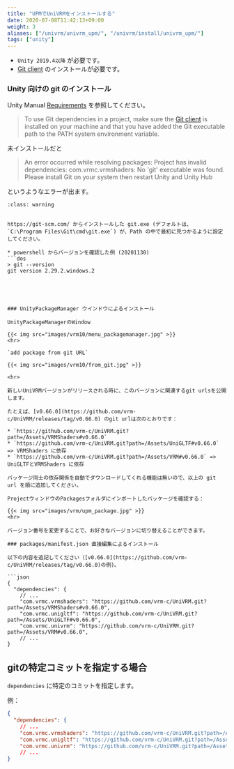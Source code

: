 ```yaml
---
title: "UPMでUniVRMをインストールする"
date: 2020-07-08T11:42:13+09:00
weight: 3
aliases: ["/univrm/univrm_upm/", "/univrm/install/univrm_upm/"]
tags: ["unity"]
---
```


* `Unity 2019.4以降` が必要です。
* [Git client](https://git-scm.com/) のインストールが必要です。

### Unity 向けの git のインストール

Unity Manual [Requirements](https://docs.unity3d.com/Manual/upm-git.html#req) を参照してください。

> To use Git dependencies in a project, make sure the [Git client](https://git-scm.com/) is installed on your machine and that you have added the Git executable path to the PATH system environment variable.

未インストールだと

> An error occurred while resolving packages:
Project has invalid dependencies:
com.vrmc.vrmshaders: No 'git' executable was found. Please install Git on your system then restart Unity and Unity Hub

というようなエラーが出ます。


```{admonition} 他のgit
:class: warning


https://git-scm.com/ からインストールした git.exe (デフォルトは、 `C:\Program Files\Git\cmd\git.exe`) が、Path の中で最初に見つかるように設定してください。

* powershell からバージョンを確認した例 (20201130)
```dos
> git --version
git version 2.29.2.windows.2
```


```




### UnityPackageManager ウインドウによるインストール

UnityPackageManagerのWindow

{{< img src="images/vrm10/menu_packagemanager.jpg" >}}
<hr>

`add package from git URL`

{{< img src="images/vrm10/from_git.jpg" >}}

<hr>

新しいUniVRMバージョンがリリースされる時に、このバージョンに関連するgit urlsを公開します。

たとえば、[v0.66.0](https://github.com/vrm-c/UniVRM/releases/tag/v0.66.0) のgit urlは次のとおりです：

* `https://github.com/vrm-c/UniVRM.git?path=/Assets/VRMShaders#v0.66.0`
* `https://github.com/vrm-c/UniVRM.git?path=/Assets/UniGLTF#v0.66.0` => VRMShaders に依存
* `https://github.com/vrm-c/UniVRM.git?path=/Assets/VRM#v0.66.0` => UniGLTFとVRMShaders に依存

パッケージ同士の依存関係を自動でダウンロードしてくれる機能は無いので、以上の git url を順に追加してください。

ProjectウィンドウのPackagesフォルダにインポートしたパッケージを確認する：

{{< img src="images/vrm/upm_package.jpg" >}}
<hr>

バージョン番号を変更することで、お好きなバージョンに切り替えることができます。

### packages/manifest.json 直接編集によるインストール

以下の内容を追記してください（[v0.66.0](https://github.com/vrm-c/UniVRM/releases/tag/v0.66.0)の例)。

```json
{
  "dependencies": {
    // ...
    "com.vrmc.vrmshaders": "https://github.com/vrm-c/UniVRM.git?path=/Assets/VRMShaders#v0.66.0",
    "com.vrmc.unigltf": "https://github.com/vrm-c/UniVRM.git?path=/Assets/UniGLTF#v0.66.0",
    "com.vrmc.univrm": "https://github.com/vrm-c/UniVRM.git?path=/Assets/VRM#v0.66.0",
    // ...
}
```

## gitの特定コミットを指定する場合

`dependencies` に特定のコミットを指定します。

例：

```json
{
  "dependencies": {
    // ...
    "com.vrmc.vrmshaders": "https://github.com/vrm-c/UniVRM.git?path=/Assets/VRMShaders#39d54ce7d3b0061d2d9ee236017dca129c7cdc51",
    "com.vrmc.unigltf": "https://github.com/vrm-c/UniVRM.git?path=/Assets/UniGLTF#39d54ce7d3b0061d2d9ee236017dca129c7cdc51",
    "com.vrmc.univrm": "https://github.com/vrm-c/UniVRM.git?path=/Assets/VRM#39d54ce7d3b0061d2d9ee236017dca129c7cdc51",
    // ...
}
```
